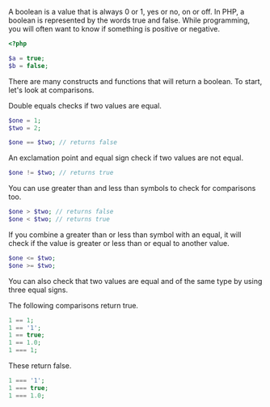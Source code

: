 A boolean is a value that is always 0 or 1, yes or no, on or off.
In PHP, a boolean is represented by the words true and false.
While programming, you will often want to know if something is positive or negative.
```php
<?php

$a = true;
$b = false;
```

There are many constructs and functions that will return a boolean.
To start, let's look at comparisons.

Double equals checks if two values are equal.
```php
$one = 1;
$two = 2;

$one == $two; // returns false
```

An exclamation point and equal sign check if two values are not equal.
```php
$one != $two; // returns true
```

You can use greater than and less than symbols to check for comparisons too.
```php
$one > $two; // returns false
$one < $two; // returns true
```

If you combine a greater than or less than symbol with an equal,
it will check if the value is greater or less than or equal to another value.
```php
$one <= $two;
$one >= $two;
```
You can also check that two values are equal and of the same type
by using three equal signs.

The following comparisons return true.
```php
1 == 1;
1 == '1';
1 == true;
1 == 1.0;
1 === 1;
```

These return false.
```php
1 === '1';
1 === true;
1 === 1.0;
```

